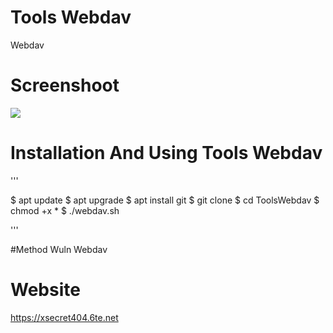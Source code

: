 # Tools Webdav
Webdav

# Screenshoot
<img src="web ss"/>

# Installation And Using Tools Webdav
'''

$ apt update
$ apt upgrade
$ apt install git
$ git clone 
$ cd ToolsWebdav
$ chmod +x *
$ ./webdav.sh

'''

#Method
Wuln Webdav

# Website

https://xsecret404.6te.net
